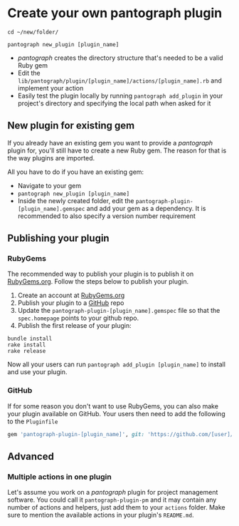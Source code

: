# Create your own pantograph plugin

```shell
cd ~/new/folder/

pantograph new_plugin [plugin_name]
```

- _pantograph_ creates the directory structure that's needed to be a valid Ruby gem
- Edit the `lib/pantograph/plugin/[plugin_name]/actions/[plugin_name].rb` and implement your action
- Easily test the plugin locally by running `pantograph add_plugin` in your project's directory and specifying the local path when asked for it

## New plugin for existing gem

If you already have an existing gem you want to provide a _pantograph_ plugin for, you'll still have to create a new Ruby gem.
The reason for that is the way plugins are imported.

<!-- The example project [xcake](https://github.com/jcampbell05/xcake) contains a folder named `pantograph-plugin-xcake`. -->

All you have to do if you have an existing gem:

- Navigate to your gem
- `pantograph new_plugin [plugin_name]`
- Inside the newly created folder, edit the `pantograph-plugin-[plugin_name].gemspec` and add your gem as a dependency.
It is recommended to also specify a version number requirement

## Publishing your plugin

### RubyGems

The recommended way to publish your plugin is to publish it on [RubyGems.org](https://rubygems.org).
Follow the steps below to publish your plugin.

1. Create an account at [RubyGems.org](https://rubygems.org)
2. Publish your plugin to a [GitHub](https://github.com) repo
3. Update the `pantograph-plugin-[plugin_name].gemspec` file so that the `spec.homepage` points to your github repo.
4. Publish the first release of your plugin:

```shell
bundle install
rake install
rake release
```

Now all your users can run `pantograph add_plugin [plugin_name]` to install and use your plugin.

### GitHub

If for some reason you don't want to use RubyGems, you can also make your plugin available on GitHub.
Your users then need to add the following to the `Pluginfile`

```ruby
gem 'pantograph-plugin-[plugin_name]', git: 'https://github.com/[user]/[plugin_name]'
```

## Advanced

### Multiple actions in one plugin

Let's assume you work on a _pantograph_ plugin for project management software. You could call it `pantograph-plugin-pm`
and it may contain any number of actions and helpers, just add them to your `actions` folder.
Make sure to mention the available actions in your plugin's `README.md`.
